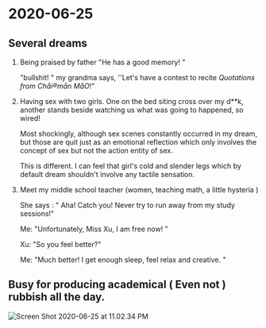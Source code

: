 # 2020-06-25

## Several dreams 

1. Being praised by father "He has a good memory! "

   "bullshit! " my grandma says, ''Let's have a contest to recite *Quotations from Chåi®mån MåO*!" 

2. Having sex with two girls. One on the bed siting cross over my d**k, another stands beside watching us what was going to happened, so wired! 

   Most shockingly, although sex scenes constantly occurred in my dream, but those are quit just as an emotional reflection which only involves the concept of sex but not the action entity of sex. 

   This is different. I can feel that girl's cold and slender legs which by default dream shouldn't involve any tactile sensation.

3. Meet my middle school teacher  (women, teaching math, a little hysteria ) 

   She says : " Aha! Catch you! Never try to run away from my study sessions!"

   Me: "Unfortunately, Miss Xu, I am free now! "

   Xu: "So you feel better?"

   Me: "Much better! I get enough sleep, feel relax and creative. "

   

## Busy for producing academical ( Even not ) rubbish all the day.



![Screen Shot 2020-06-25 at 11.02.34 PM](https://tva1.sinaimg.cn/large/007S8ZIlgy1gg4xno3ab7j31ej0u0npe.jpg)